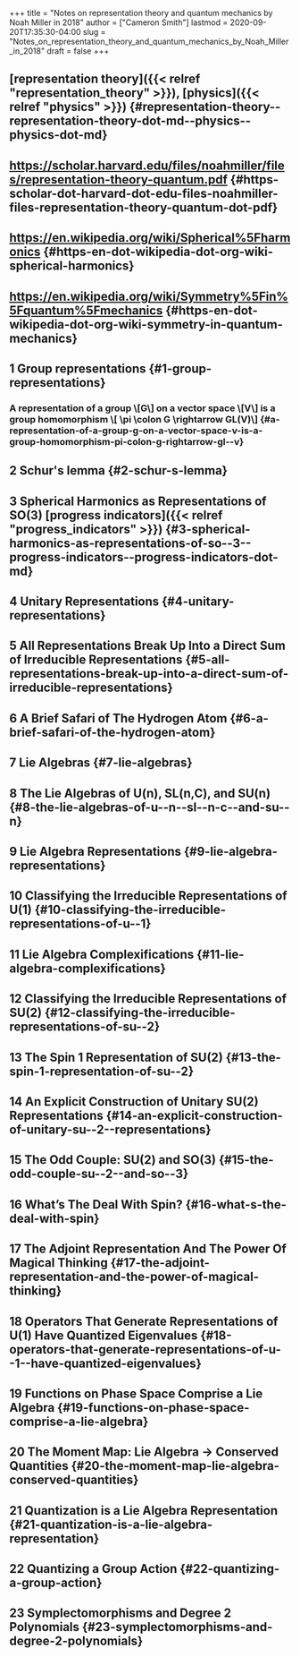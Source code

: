 +++
title = "Notes on representation theory and quantum mechanics by Noah Miller in 2018"
author = ["Cameron Smith"]
lastmod = 2020-09-20T17:35:30-04:00
slug = "Notes_on_representation_theory_and_quantum_mechanics_by_Noah_Miller_in_2018"
draft = false
+++

## [representation theory]({{< relref "representation_theory" >}}), [physics]({{< relref "physics" >}}) {#representation-theory--representation-theory-dot-md--physics--physics-dot-md}


## <https://scholar.harvard.edu/files/noahmiller/files/representation-theory-quantum.pdf> {#https-scholar-dot-harvard-dot-edu-files-noahmiller-files-representation-theory-quantum-dot-pdf}


## <https://en.wikipedia.org/wiki/Spherical%5Fharmonics> {#https-en-dot-wikipedia-dot-org-wiki-spherical-harmonics}


## <https://en.wikipedia.org/wiki/Symmetry%5Fin%5Fquantum%5Fmechanics> {#https-en-dot-wikipedia-dot-org-wiki-symmetry-in-quantum-mechanics}


## 1 Group representations {#1-group-representations}


### A representation of a group \\[G\\] on a vector space \\[V\\] is a group homomorphism \\[ \pi \colon G \rightarrow GL(V)\\] {#a-representation-of-a-group-g-on-a-vector-space-v-is-a-group-homomorphism-pi-colon-g-rightarrow-gl--v}


## 2 Schur's lemma {#2-schur-s-lemma}


## 3 Spherical Harmonics as Representations of SO(3) [progress indicators]({{< relref "progress_indicators" >}}) {#3-spherical-harmonics-as-representations-of-so--3--progress-indicators--progress-indicators-dot-md}


## 4 Unitary Representations {#4-unitary-representations}


## 5 All Representations Break Up Into a Direct Sum of Irreducible Representations {#5-all-representations-break-up-into-a-direct-sum-of-irreducible-representations}


## 6 A Brief Safari of The Hydrogen Atom {#6-a-brief-safari-of-the-hydrogen-atom}


## 7 Lie Algebras {#7-lie-algebras}


## 8 The Lie Algebras of U(n), SL(n,C), and SU(n) {#8-the-lie-algebras-of-u--n--sl--n-c--and-su--n}


## 9 Lie Algebra Representations {#9-lie-algebra-representations}


## 10 Classifying the Irreducible Representations of U(1) {#10-classifying-the-irreducible-representations-of-u--1}


## 11 Lie Algebra Complexifications {#11-lie-algebra-complexifications}


## 12 Classifying the Irreducible Representations of SU(2) {#12-classifying-the-irreducible-representations-of-su--2}


## 13 The Spin 1 Representation of SU(2) {#13-the-spin-1-representation-of-su--2}


## 14 An Explicit Construction of Unitary SU(2) Representations {#14-an-explicit-construction-of-unitary-su--2--representations}


## 15 The Odd Couple: SU(2) and SO(3) {#15-the-odd-couple-su--2--and-so--3}


## 16 What’s The Deal With Spin? {#16-what-s-the-deal-with-spin}


## 17 The Adjoint Representation And The Power Of Magical Thinking {#17-the-adjoint-representation-and-the-power-of-magical-thinking}


## 18 Operators That Generate Representations of U(1) Have Quantized Eigenvalues {#18-operators-that-generate-representations-of-u--1--have-quantized-eigenvalues}


## 19 Functions on Phase Space Comprise a Lie Algebra {#19-functions-on-phase-space-comprise-a-lie-algebra}


## 20 The Moment Map: Lie Algebra → Conserved Quantities {#20-the-moment-map-lie-algebra-conserved-quantities}


## 21 Quantization is a Lie Algebra Representation {#21-quantization-is-a-lie-algebra-representation}


## 22 Quantizing a Group Action {#22-quantizing-a-group-action}


## 23 Symplectomorphisms and Degree 2 Polynomials {#23-symplectomorphisms-and-degree-2-polynomials}
